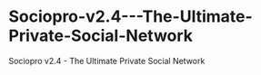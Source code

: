 # Sociopro-v2.4---The-Ultimate-Private-Social-Network
Sociopro v2.4 - The Ultimate Private Social Network
